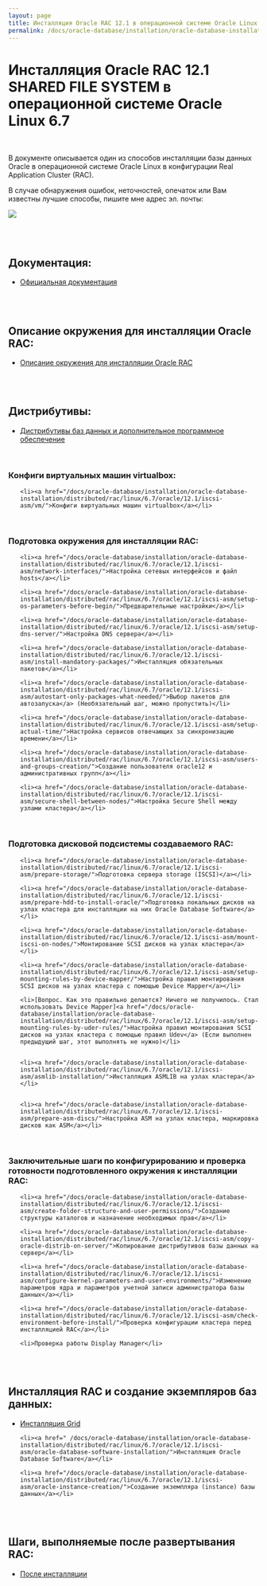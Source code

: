```yaml
---
layout: page
title: Инсталляция Oracle RAC 12.1 в операционной системе Oracle Linux 6.7 (SHARED FILE SYSTEM)
permalink: /docs/oracle-database/installation/oracle-database-installation/distributed/rac/linux/6.7/oracle/12.1/iscsi-asm/
---
```


# Инсталляция Oracle RAC 12.1 SHARED FILE SYSTEM  в операционной системе Oracle Linux 6.7


<br/>

В документе описывается один из способов инсталляции базы данных Oracle в операционной системе Oracle Linux в конфигурации Real Application Cluster (RAC).


В случае обнаружения ошибок, неточностей, опечаток или Вам известны лучшие способы, пишите мне адрес эл. почты:


<div>
	<img src="http://img.fotografii.org/a3333333mail.gif" border="0">
</div>

<br/><br/>



## Документация:

<ul>
	<li><a href="/docs/oracle-database/installation/oracle-database-installation/distributed/rac/linux/6.7/oracle/12.1/iscsi-asm/docs/">Официальная документация</a></li>
</ul>


<br/><br/>


## Описание окружения для инсталляции Oracle RAC:

<ul>
	<li><a href="/docs/oracle-database/installation/oracle-database-installation/distributed/rac/linux/6.7/oracle/12.1/iscsi-asm/environment-description/">Описание окружения для инсталляции Oracle RAC</a></li>
</ul>



<br/><br/>
<h2>Дистрибутивы:</h2>


<ul>
	<li><a href="/docs/oracle-database/installation/oracle-database-installation/distributed/rac/linux/6.7/oracle/12.1/iscsi-asm/distrib/">Дистрибутивы баз данных и дополнительное программное обеспечение</a></li>
</ul>

<br/>

### Конфиги виртуальных машин virtualbox:


<ul>

	<li><a href="/docs/oracle-database/installation/oracle-database-installation/distributed/rac/linux/6.7/oracle/12.1/iscsi-asm/vm/">Конфиги виртуальных машин virtualbox</a></li>

</ul>



<br/>

### Подготовка окружения для инсталляции RAC:


<ul>

	<li><a href="/docs/oracle-database/installation/oracle-database-installation/distributed/rac/linux/6.7/oracle/12.1/iscsi-asm/network-interfaces/">Настройка сетевых интерфейсов и файл hosts</a></li>

	<li><a href="/docs/oracle-database/installation/oracle-database-installation/distributed/rac/linux/6.7/oracle/12.1/iscsi-asm/setup-os-parameters-before-begin/">Предварительные настройки</a></li>

	<li><a href="/docs/oracle-database/installation/oracle-database-installation/distributed/rac/linux/6.7/oracle/12.1/iscsi-asm/setup-dns-server/">Настройка DNS сервера</a></li>

	<li><a href="/docs/oracle-database/installation/oracle-database-installation/distributed/rac/linux/6.7/oracle/12.1/iscsi-asm/install-mandatory-packages/">Инсталляция обязательных пакетов</a></li>

	<li><a href="/docs/oracle-database/installation/oracle-database-installation/distributed/rac/linux/6.7/oracle/12.1/iscsi-asm/autostart-only-packages-what-needed/">Выбор пакетов для автозапуска</a> (Необязательный шаг, можно пропустить)</li>

	<li><a href="/docs/oracle-database/installation/oracle-database-installation/distributed/rac/linux/6.7/oracle/12.1/iscsi-asm/setup-actual-time/">Настройка сервисов отвечающих за синхронизацию времени</a></li>

	<li><a href="/docs/oracle-database/installation/oracle-database-installation/distributed/rac/linux/6.7/oracle/12.1/iscsi-asm/users-and-groups-creation/">Создание пользователя oracle12 и административных групп</a></li>

	<li><a href="/docs/oracle-database/installation/oracle-database-installation/distributed/rac/linux/6.7/oracle/12.1/iscsi-asm/secure-shell-between-nodes/">Настройка Secure Shell между узлами кластера</a></li>

</ul>


<br/>

### Подготовка дисковой подсистемы создаваемого RAC:


<ul>


	<li><a href="/docs/oracle-database/installation/oracle-database-installation/distributed/rac/linux/6.7/oracle/12.1/iscsi-asm/prepare-storage/">Подготовка сервера storage (ISCSI)</a></li>

	<li><a href="/docs/oracle-database/installation/oracle-database-installation/distributed/rac/linux/6.7/oracle/12.1/iscsi-asm/prepare-hdd-to-install-oracle/">Подготовка локальных дисков на узлах кластера для инсталляции на них Oracle Database Software</a></li>

	<li><a href="/docs/oracle-database/installation/oracle-database-installation/distributed/rac/linux/6.7/oracle/12.1/iscsi-asm/mount-iscsi-on-nodes/">Монтирование SCSI дисков на узлах кластера</a></li>

	<li><a href="/docs/oracle-database/installation/oracle-database-installation/distributed/rac/linux/6.7/oracle/12.1/iscsi-asm/setup-mounting-rules-by-device-mapper/">Настройка правил монтирования SCSI дисков на узлах кластера с помощью Device Mapper</a></li>

	<li>[Вопрос. Как это правильно делается? Ничего не получилось. Стал использовать Device Mapper]<a href="/docs/oracle-database/installation/oracle-database-installation/distributed/rac/linux/6.7/oracle/12.1/iscsi-asm/setup-mounting-rules-by-uder-rules/">Настройка правил монтирования SCSI дисков на узлах кластера с помощью правил Udev</a> (Если выполнен предыдущий шаг, этот выполнять не нужно)</li>


	<li><a href="/docs/oracle-database/installation/oracle-database-installation/distributed/rac/linux/6.7/oracle/12.1/iscsi-asm/asmlib-installation/">Инсталляция ASMLIB на узлах кластера</a></li>


	<li><a href="/docs/oracle-database/installation/oracle-database-installation/distributed/rac/linux/6.7/oracle/12.1/iscsi-asm/prepare-asm-discs/">Настройка ASM на узлах кластера, маркировка дисков как ASM</a></li>


</ul>


<br/>

### Заключительные шаги по конфигурированию и проверка готовности подготовленного окружения к инсталляции RAC:

<ul>

	<li><a href="/docs/oracle-database/installation/oracle-database-installation/distributed/rac/linux/6.7/oracle/12.1/iscsi-asm/create-folder-structure-and-user-permissions/">Создание структуры каталогов и назначение необходимых прав</a></li>

	<li><a href="/docs/oracle-database/installation/oracle-database-installation/distributed/rac/linux/6.7/oracle/12.1/iscsi-asm/copy-oracle-distrib-on-server/">Копирование дистрибутивов базы данных на сервер</a></li>

	<li><a href="/docs/oracle-database/installation/oracle-database-installation/distributed/rac/linux/6.7/oracle/12.1/iscsi-asm/configure-kernel-parameters-and-user-environments/">Изменение параметров ядра и параметров учетной записи администратора базы данных</a></li>

	<li><a href="/docs/oracle-database/installation/oracle-database-installation/distributed/rac/linux/6.7/oracle/12.1/iscsi-asm/check-environment-before-install/">Проверка конфигурации кластера перед инсталляцией RAC</a></li>

	<li>Проверка работы Display Manager</li>

</ul>

<br/><br/>

## Инсталляция RAC и создание экземпляров баз данных:


<ul>
	<li><a href="/docs/oracle-database/installation/oracle-database-installation/distributed/rac/linux/6.7/oracle/12.1/iscsi-asm/grid-installation/">Инсталляция Grid</a></li>

	<li><a href=" /docs/oracle-database/installation/oracle-database-installation/distributed/rac/linux/6.7/oracle/12.1/iscsi-asm/oracle-database-software-installation/">Инсталляция Oracle Database Software</a></li>

	<li><a href="/docs/oracle-database/installation/oracle-database-installation/distributed/rac/linux/6.7/oracle/12.1/iscsi-asm/oracle-instance-creation/">Создание экземпляра (instance) базы данных</a></li>

</ul>


<br/><br/>

## Шаги, выполняемые после развертывания RAC:


<ul>
	<li><a href="/docs/oracle-database/installation/oracle-database-installation/distributed/rac/linux/6.7/oracle/12.1/iscsi-asm/post-installation-tasks/">После инсталляции</a></li>
</ul>
